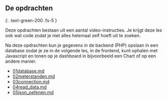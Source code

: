 ## De opdrachten
{: .text-green-200 .fs-5 }

Deze opdrachten bestaan uit een aantal video-instructies. Je krijgt deze les ook wat code zodat je niet alles helemaal zelf hoeft uit te zoeken. 

Na deze opdrachten kun je gegevens in de backend (PHP) opslaan in een database zodat je ze in de volgende les, in de frontend, kunt ophalen met Javascript en tonen op je dashboard in bijvoorbeeld een Chart of op een andere manier.

- [01database.md](01database.md)
- [02meterstanden.md](02meterstanden.md)
- [03connection.md](03connection.md)
- [04read_data.md](04read_data.md)
- [05json_oefenen.md](05json_oefenen.md)
